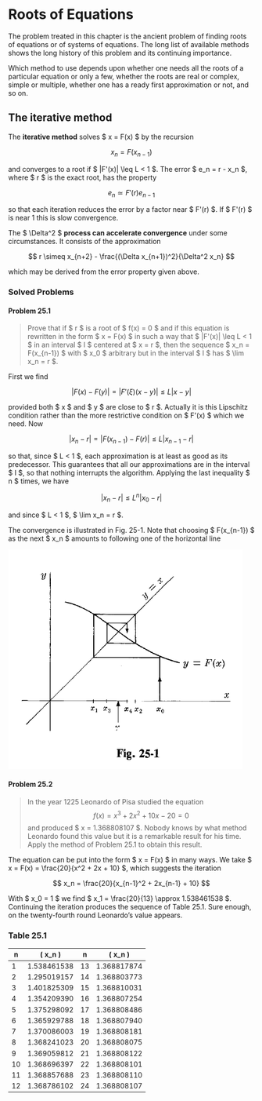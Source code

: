 # Roots of Equations

The problem treated in this chapter is the ancient problem of finding roots of equations or of systems of equations. The long list of available methods shows the long history of this problem and its continuing importance.

Which method to use depends upon whether one needs all the roots of a particular equation or only a few, whether the roots are real or complex, simple or multiple, whether one has a ready first approximation or not, and so on.

## The iterative method

The **iterative method** solves $ x = F(x) $ by the recursion

$$
x_n = F(x_{n-1})
$$

and converges to a root if $ |F'(x)| \leq L < 1 $. The error $ e_n = r - x_n $, where $ r $ is the exact root, has the property

$$
e_n \simeq F'(r) e_{n-1}
$$

so that each iteration reduces the error by a factor near $ F'(r) $. If $ F'(r) $ is near 1 this is slow convergence.

The $ \Delta^2 $ **process can accelerate convergence** under some circumstances. It consists of the approximation

$$
r \simeq x_{n+2} - \frac{(\Delta x_{n+1})^2}{\Delta^2 x_n}
$$

which may be derived from the error property given above.

### Solved Problems

#### Problem 25.1

 > Prove that if $ r $ is a root of $ f(x) = 0 $ and if this equation is rewritten in the form $ x = F(x) $ in such a way that $ |F'(x)| \leq L < 1 $ in an interval $ I $ centered at $ x = r $, then the sequence $ x_n = F(x_{n-1}) $ with $ x_0 $ arbitrary but in the interval $ I $ has $ \lim x_n = r $.

First we find

$$
|F(x) - F(y)| = |F'(\xi)(x - y)| \leq L |x - y|
$$

provided both $ x $ and $ y $ are close to $ r $. Actually it is this Lipschitz condition rather than the more restrictive condition on $ F'(x) $ which we need. Now

$$
|x_n - r| = |F(x_{n-1}) - F(r)| \leq L |x_{n-1} - r|
$$

so that, since $ L < 1 $, each approximation is at least as good as its predecessor. This guarantees that all our approximations are in the interval $ I $, so that nothing interrupts the algorithm. Applying the last inequality $ n $ times, we have

$$
|x_n - r| \leq L^n |x_0 - r|
$$

and since $ L < 1 $, $ \lim x_n = r $.

The convergence is illustrated in Fig. 25-1. Note that choosing $ F(x_{n-1}) $ as the next $ x_n $ amounts to following one of the horizontal line

![Graphical illustration of the fixed-point iteration method](fig25-2.png)

#### Problem 25.2

> In the year 1225 Leonardo of Pisa studied the equation
> $$
> f(x) = x^3 + 2x^2 + 10x - 20 = 0
> $$
>and produced $ x = 1.368808107 $. Nobody knows by what method Leonardo found this value but it is a remarkable result for his time. Apply the method of Problem 25.1 to obtain this result.

The equation can be put into the form $ x = F(x) $ in many ways. We take $ x = F(x) = \frac{20}{x^2 + 2x + 10} $, which suggests the iteration

$$
x_n = \frac{20}{x_{n-1}^2 + 2x_{n-1} + 10}
$$

With $ x_0 = 1 $ we find $ x_1 = \frac{20}{13} \approx 1.538461538 $. Continuing the iteration produces the sequence of Table 25.1. Sure enough, on the twenty-fourth round Leonardo’s value appears.

### Table 25.1

| n  | \( x_n \)       | n  | \( x_n \)       |
|----|------------------|----|------------------|
| 1  | 1.538461538      | 13 | 1.368817874      |
| 2  | 1.295019157      | 14 | 1.368803773      |
| 3  | 1.401825309      | 15 | 1.368810031      |
| 4  | 1.354209390      | 16 | 1.368807254      |
| 5  | 1.375298092      | 17 | 1.368808486      |
| 6  | 1.365929788      | 18 | 1.368807940      |
| 7  | 1.370086003      | 19 | 1.368808181      |
| 8  | 1.368241023      | 20 | 1.368808075      |
| 9  | 1.369059812      | 21 | 1.368808122      |
| 10 | 1.368696397      | 22 | 1.368808101      |
| 11 | 1.368857688      | 23 | 1.368808110      |
| 12 | 1.368786102      | 24 | 1.368808107      |
